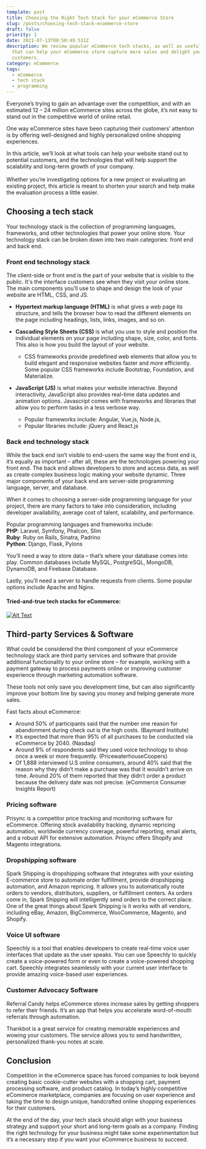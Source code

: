 ```yaml
---
template: post
title: Choosing the Right Tech Stack for your eCommerce Store
slug: /posts/choosing-tech-stack-ecommerce-store
draft: false
priority: 1
date: 2021-07-13T00:50:49.531Z
description: We review popular eCommerce tech stacks, as well as useful software
  that can help your eCommerce store capture more sales and delight your
  customers.
category: eCommerce
tags:
  - eCommerce
  - tech stack
  - programming
---
```

Everyone’s trying to gain an advantage over the competition, and with an estimated 12 – 24 million eCommerce sites across the globe, it’s not easy to stand out in the competitive world of online retail.

One way eCommerce sites have been capturing their customers’ attention is by offering well-designed and highly personalized online shopping experiences.

In this article, we’ll look at what tools can help your website stand out to potential customers, and the technologies that will help support the scalability and long-term growth of your company.\
\
Whether you’re investigating options for a new project or evaluating an existing project, this article is meant to shorten your search and help make the evaluation process a little easier.

## [](https://dev.to/maxbarrera2148/choosing-the-right-tech-stack-for-your-ecommerce-store-47ce#choosing-a-tech-stack)Choosing a tech stack

Your technology stack is the collection of programming languages, frameworks, and other technologies that power your online store. Your technology stack can be broken down into two main categories: front end and back end.

### [](https://dev.to/maxbarrera2148/choosing-the-right-tech-stack-for-your-ecommerce-store-47ce#front-end-technology-stack)Front end technology stack

The client-side or front end is the part of your website that is visible to the public. It's the interface customers see when they visit your online store. The main components you’ll use to shape and design the look of your website are HTML, CSS, and JS.

* **Hypertext markup language (HTML)** is what gives a web page its structure, and tells the browser how to read the different elements on the page including headings, lists, links, images, and so on.
* **Cascading Style Sheets (CSS)** is what you use to style and position the individual elements on your page including shape, size, color, and fonts. This also is how you build the layout of your website.

  * CSS frameworks provide predefined web elements that allow you to build elegant and responsive websites faster and more efficiently. Some popular CSS frameworks include Bootstrap, Foundation, and Materialize.
* **JavaScript (JS)** is what makes your website interactive. Beyond interactivity, JavaScript also provides real-time data updates and animation options. Javascript comes with frameworks and libraries that allow you to perform tasks in a less verbose way.

  * Popular frameworks include: Angular, Vue.js, Node.js,
  * Popular libraries include: jQuery and React.js

### [](https://dev.to/maxbarrera2148/choosing-the-right-tech-stack-for-your-ecommerce-store-47ce#back-end-technology-stack)Back end technology stack

While the back end isn’t visible to end-users the same way the front end is, it’s equally as important – after all, these are the technologies powering your front end. The back end allows developers to store and access data, as well as create complex business logic making your website dynamic. Three major components of your back end are server-side programming language, server, and database.

When it comes to choosing a server-side programming language for your project, there are many factors to take into consideration, including developer availability, average cost of talent, scalability, and performance.

Popular programming languages and frameworks include:\
**PHP**: Laravel, Symfony, Phalcon, Slim\
**Ruby**: Ruby on Rails, Sinatra, Padrino\
**Python**: Django, Flask, Pylons

You’ll need a way to store data – that’s where your database comes into play. Common databases include MySQL, PostgreSQL, MongoDB, DynamoDB, and Firebase Database.

Lastly, you’ll need a server to handle requests from clients. Some popular options include Apache and Nginx.

#### [](https://dev.to/maxbarrera2148/choosing-the-right-tech-stack-for-your-ecommerce-store-47ce#triedandtrue-tech-stacks-for-ecommerce)Tried-and-true tech stacks for eCommerce:

[![Alt Text](https://res.cloudinary.com/practicaldev/image/fetch/s--vUReP2Xh--/c_limit%2Cf_auto%2Cfl_progressive%2Cq_auto%2Cw_880/https://dev-to-uploads.s3.amazonaws.com/i/7tr7oyvhm4cyynrl66lr.png)](https://res.cloudinary.com/practicaldev/image/fetch/s--vUReP2Xh--/c_limit%2Cf_auto%2Cfl_progressive%2Cq_auto%2Cw_880/https://dev-to-uploads.s3.amazonaws.com/i/7tr7oyvhm4cyynrl66lr.png)

## [](https://dev.to/maxbarrera2148/choosing-the-right-tech-stack-for-your-ecommerce-store-47ce#thirdparty-services-amp-software)Third-party Services & Software

What could be considered the third component of your eCommerce technology stack are third party services and software that provide additional functionality to your online store – for example, working with a payment gateway to process payments online or improving customer experience through marketing automation software.

These tools not only save you development time, but can also significantly improve your bottom line by saving you money and helping generate more sales.

Fast facts about eCommerce:

* Around 50% of participants said that the number one reason for abandonment during check out is the high costs. (Baymard Institute)
* It’s expected that more than 95% of all purchases to be conducted via eCommerce by 2040. (Nasdaq)
* Around 9% of respondents said they used voice technology to shop once a week or more frequently. (PricewaterhouseCoopers)
* Of 1,888 interviewed U.S online consumers, around 40% said that the reason why they didn’t make a purchase was that it wouldn’t arrive on time. Around 20% of them reported that they didn’t order a product because the delivery date was not precise. (eCommerce Consumer Insights Report)

### [](https://dev.to/maxbarrera2148/choosing-the-right-tech-stack-for-your-ecommerce-store-47ce#pricing-software)Pricing software

Prisync is a competitor price tracking and monitoring software for eCommerce. Offering stock availability tracking, dynamic repricing automation, worldwide currency coverage, powerful reporting, email alerts, and a robust API for extensive automation. Prisync offers Shopify and Magento integrations.

### [](https://dev.to/maxbarrera2148/choosing-the-right-tech-stack-for-your-ecommerce-store-47ce#dropshipping-software)Dropshipping software

Spark Shipping is dropshipping software that integrates with your existing E-commerce store to automate order fulfillment, provide dropshipping automation, and Amazon repricing. It allows you to automatically route orders to vendors, distributors, suppliers, or fulfillment centers. As orders come in, Spark Shipping will intelligently send orders to the correct place. One of the great things about Spark Shipping is it works with all vendors, including eBay, Amazon, BigCommerce, WooCommerce, Magento, and Shopify.

### [](https://dev.to/maxbarrera2148/choosing-the-right-tech-stack-for-your-ecommerce-store-47ce#voice-ui-software)Voice UI software

Speechly is a tool that enables developers to create real-time voice user interfaces that update as the user speaks. You can use Speechly to quickly create a voice-powered form or even to create a voice-powered shopping cart. Speechly integrates seamlessly with your current user interface to provide amazing voice-based user experiences.

### [](https://dev.to/maxbarrera2148/choosing-the-right-tech-stack-for-your-ecommerce-store-47ce#customer-advocacy-software)Customer Advocacy Software

Referral Candy helps eCommerce stores increase sales by getting shoppers to refer their friends. It’s an app that helps you accelerate word-of-mouth referrals through automation.

Thankbot is a great service for creating memorable experiences and wowing your customers. The service allows you to send handwritten, personalized thank-you notes at scale.

## [](https://dev.to/maxbarrera2148/choosing-the-right-tech-stack-for-your-ecommerce-store-47ce#conclusion)Conclusion

Competition in the eCommerce space has forced companies to look beyond creating basic cookie-cutter websites with a shopping cart, payment processing software, and product catalog. In today’s highly competitive eCommerce marketplace, companies are focusing on user experience and taking the time to design unique, handcrafted online shopping experiences for their customers.

At the end of the day, your tech stack should align with your business strategy and support your short and long-term goals as a company. Finding the right technology for your business might take some experimentation but it’s a necessary step if you want your eCommerce business to succeed.